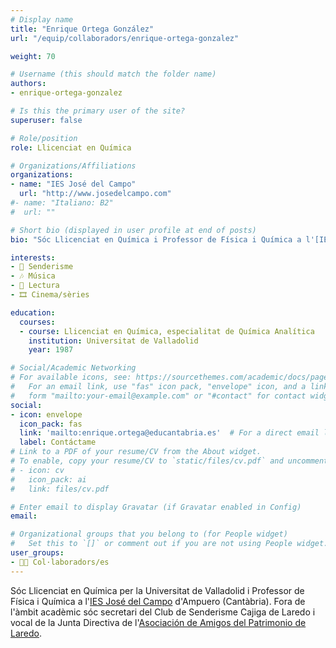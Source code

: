 ```yaml
---
# Display name
title: "Enrique Ortega González"
url: "/equip/collaboradors/enrique-ortega-gonzalez"

weight: 70

# Username (this should match the folder name)
authors:
- enrique-ortega-gonzalez

# Is this the primary user of the site?
superuser: false

# Role/position
role: Llicenciat en Química

# Organizations/Affiliations
organizations:
- name: "IES José del Campo"
  url: "http://www.josedelcampo.com"
#- name: "Italiano: B2"
#  url: ""  

# Short bio (displayed in user profile at end of posts)
bio: "Sóc Llicenciat en Química i Professor de Física i Química a l'[IES José del Campo](http://www.josedelcampo.com) d'Ampuero (Cantàbria)."

interests:
- 🥾 Senderisme
- 🎶 Música
- 📖 Lectura
- 🎞️ Cinema/sèries

education:
  courses:
  - course: Llicenciat en Química, especialitat de Química Analítica
    institution: Universitat de Valladolid
    year: 1987  

# Social/Academic Networking
# For available icons, see: https://sourcethemes.com/academic/docs/page-builder/#icons
#   For an email link, use "fas" icon pack, "envelope" icon, and a link in the
#   form "mailto:your-email@example.com" or "#contact" for contact widget.
social:
- icon: envelope
  icon_pack: fas
  link: 'mailto:enrique.ortega@educantabria.es'  # For a direct email link, use "mailto:test@example.org".
  label: Contáctame
# Link to a PDF of your resume/CV from the About widget.
# To enable, copy your resume/CV to `static/files/cv.pdf` and uncomment the lines below.
# - icon: cv
#   icon_pack: ai
#   link: files/cv.pdf

# Enter email to display Gravatar (if Gravatar enabled in Config)
email:

# Organizational groups that you belong to (for People widget)
#   Set this to `[]` or comment out if you are not using People widget.
user_groups:
- 🙌🏼 Col·laboradors/es
---
```


Sóc Llicenciat en Química per la Universitat de Valladolid i Professor de Física i Química a l'[IES José del Campo](http://www.josedelcampo.com) d'Ampuero (Cantàbria). Fora de l'àmbit acadèmic sóc secretari del Club de Senderisme Cajiga de Laredo i vocal de la Junta Directiva de l'[Asociación de Amigos del Patrimonio de Laredo](http://amigosdelpatrimoniodelaredo.es).